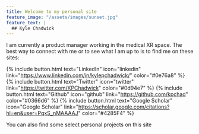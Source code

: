 ```yaml
---
title: Welcome to my personal site
feature_image: "/assets/images/sunset.jpg"
feature_text: |
  ## Kyle Chadwick
---
```


I am currently a product manager working in the medical XR space. The best way to connect with me or to see what I am up to is to find me on these sites:

{% include button.html text="LinkedIn" icon="linkedin" link="https://www.linkedin.com/in/kylepchadwick/" color="#0e76a8" %} {% include button.html text="Twitter" icon="twitter" link="https://twitter.com/KPChadwick" color="#0d94e7" %} {% include button.html text="Github" icon="github" link="https://github.com/kpchad" color="#0366d6" %} {% include button.html text="Google Scholar" icon="Google Scholar" link="https://scholar.google.com/citations?hl=en&user=PqxS_nMAAAAJ" color="#4285F4" %}

You can also find some select personal projects on this site